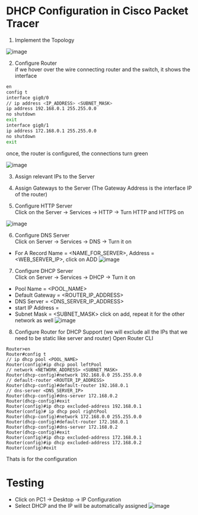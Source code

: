 # DHCP Configuration in Cisco Packet Tracer
1. Implement the Topology 

![image](https://user-images.githubusercontent.com/84095994/236687659-98b2d171-a63e-4c76-9bb7-93a96e35a8ef.png)

2. Configure Router <br>
if we hover over the wire connecting router and the switch, it shows the interface
```bash
en
config t
interface gig0/0
// ip address <IP_ADDRESS> <SUBNET_MASK>
ip address 192.168.0.1 255.255.0.0
no shutdown
exit
interface gig0/1
ip address 172.168.0.1 255.255.0.0
no shutdown
exit
```
once, the router is configured, the connections turn green

![image](https://user-images.githubusercontent.com/84095994/236687841-637da67e-620a-4e92-bf77-f10032d71c52.png)

3. Assign relevant IPs to the Server
4. Assign Gateways to the Server (The Gateway Address is the interface IP of the router)

5. Configure HTTP Server <br>
Click on the Server -> Services -> HTTP -> Turn HTTP and HTTPS on

![image](https://user-images.githubusercontent.com/84095994/236687906-67672cac-7f19-42a4-b7fe-bc5f7dcb754f.png)


6.  Configure DNS Server <br>
Click on Server -> Services -> DNS -> Turn it on <br>
  - For A Record
  Name = <NAME_FOR_SERVER>, Address = <WEB_SERVER_IP>, click on ADD
  ![image](https://user-images.githubusercontent.com/84095994/236687995-cd68e9ce-52a7-46c9-bf95-cc93ad8c8356.png)

7. Configure DHCP Server <br>
Click on Server -> Services -> DHCP -> Turn it on <br>
- Pool Name = <POOL_NAME>
- Default Gateway = <ROUTER_IP_ADDRESS>
- DNS Server = <DNS_SERVER_IP_ADDRESS>
- start IP Address = <Starting for the Network>
- Subnet Mask = <SUBNET_MASK>
  click on add, repeat it for the other network as well
  ![image](https://user-images.githubusercontent.com/84095994/236688240-3d4d9eee-b5a8-4514-94bb-9ce3ca87a9d8.png)

8. Configure Router for DHCP Support (we will exclude all the IPs that we need to be static like server and router)
  Open Router CLI
```
Router>en
Router#config t
// ip dhcp pool <POOL_NAME>
Router(config)#ip dhcp pool leftPool
// network <NETWORK_ADDRESS> <SUBNET_MASK>
Router(dhcp-config)#network 192.168.0.0 255.255.0.0
// default-router <ROUTER_IP_ADDRESS>
Router(dhcp-config)#default-router 192.168.0.1
// dns-server <DNS_SERVER_IP>
Router(dhcp-config)#dns-server 172.168.0.2
Router(dhcp-config)#exit
Router(config)#ip dhcp excluded-address 192.168.0.1
Router(config)# ip dhcp pool rightPool
Router(dhcp-config)#network 172.168.0.0 255.255.0.0
Router(dhcp-config)#default-router 172.168.0.1
Router(dhcp-config)#dns-server 172.168.0.2
Router(dhcp-config)#exit
Router(config)#ip dhcp excluded-address 172.168.0.1
Router(config)#ip dhcp excluded-address 172.168.0.2
Router(config)#exit
```

  Thats is for the configuration

# Testing
  
- Click on PC1 -> Desktop -> IP Configuration
- Select DHCP and the IP will be automatically assigned
  ![image](https://user-images.githubusercontent.com/84095994/236688615-7fd5ba60-dcfe-4f59-a0b4-9448511b523f.png)

  
